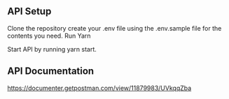 ## API Setup
Clone the repository
create your .env file using the .env.sample file for the contents you need.
Run Yarn

Start API by running yarn start.


## API Documentation
https://documenter.getpostman.com/view/11879983/UVkqqZba